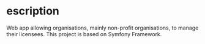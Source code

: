 # escription
Web app allowing organisations, mainly non-profit organisations, to manage their licensees. This project is based on Symfony Framework.
